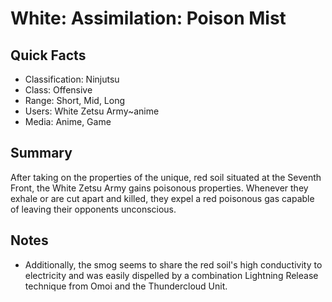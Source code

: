 # White: Assimilation: Poison Mist

## Quick Facts
- Classification: Ninjutsu
- Class: Offensive
- Range: Short, Mid, Long
- Users: White Zetsu Army~anime
- Media: Anime, Game

## Summary
After taking on the properties of the unique, red soil situated at the Seventh Front, the White Zetsu Army gains poisonous properties. Whenever they exhale or are cut apart and killed, they expel a red poisonous gas capable of leaving their opponents unconscious.

## Notes
- Additionally, the smog seems to share the red soil's high conductivity to electricity and was easily dispelled by a combination Lightning Release technique from Omoi and the Thundercloud Unit.
